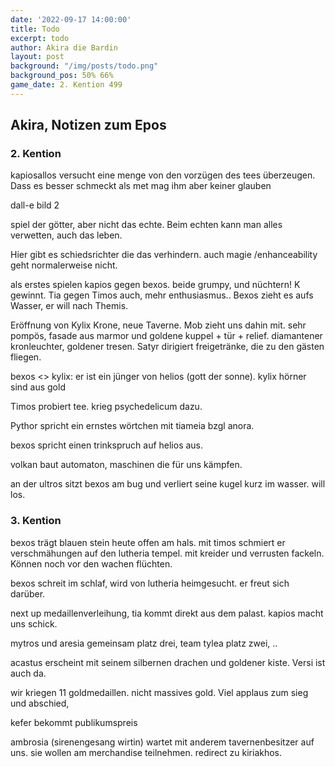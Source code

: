 ```yaml
---
date: '2022-09-17 14:00:00'
title: Todo
excerpt: todo
author: Akira die Bardin
layout: post
background: "/img/posts/todo.png"
background_pos: 50% 66%
game_date: 2. Kention 499
---
```


<div class="rhyme">
  <blockquote>
  
  </blockquote>
</div>

## Akira, Notizen zum Epos

### 2. Kention

kapiosallos versucht eine menge von den vorzügen des tees überzeugen. Dass es besser schmeckt als met mag ihm aber keiner glauben

dall-e bild 2


spiel der götter, aber nicht das echte. Beim echten kann man alles verwetten, auch das leben.

Hier gibt es schiedsrichter die das verhindern. auch magie /enhanceability geht normalerweise nicht.

als erstes spielen kapios gegen bexos. beide grumpy, und nüchtern! K gewinnt. Tia gegen Timos auch, mehr enthusiasmus..
Bexos zieht es aufs Wasser, er will nach Themis.

Eröffnung von Kylix Krone, neue Taverne. Mob zieht uns dahin mit. sehr pompös, fasade aus marmor und goldene kuppel + tür + relief. diamantener kronleuchter, goldener tresen. Satyr dirigiert freigetränke, die zu den gästen fliegen.

bexos <> kylix: er ist ein jünger von helios (gott der sonne). kylix hörner sind aus gold

Timos probiert tee. krieg psychedelicum dazu. 

Pythor spricht ein ernstes wörtchen mit tiameia bzgl anora.

bexos spricht einen trinkspruch auf helios aus.

volkan baut automaton, maschinen die für uns kämpfen. 

an der ultros sitzt bexos am bug und verliert seine kugel kurz im wasser. will los. 

### 3. Kention

bexos trägt blauen stein heute offen am hals. mit timos schmiert er verschmähungen auf den lutheria tempel. mit kreider und verrusten fackeln. Können noch vor den wachen flüchten.

bexos schreit im schlaf, wird von lutheria heimgesucht. er freut sich darüber. 

next up medaillenverleihung, tia kommt direkt aus dem palast. kapios macht uns schick.

mytros und aresia gemeinsam platz drei, team tylea platz zwei, ..

acastus erscheint mit seinem silbernen drachen und goldener kiste. Versi ist auch da.

wir kriegen 11 goldmedaillen. nicht massives gold. Viel applaus zum sieg und abschied,

kefer bekommt publikumspreis

ambrosia (sirenengesang wirtin) wartet mit anderem tavernenbesitzer auf uns. sie wollen am merchandise teilnehmen. redirect zu kiriakhos.


<!--
ticket bus

todo mehr über narsus herausfinden
-->
